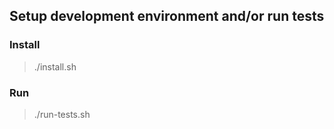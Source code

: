 ## Setup development environment and/or run tests

### Install
> ./install.sh

### Run
> ./run-tests.sh



